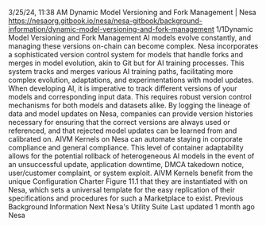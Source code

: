 3/25/24, 11:38 AM Dynamic Model Versioning and Fork Management | Nesa
https://nesaorg.gitbook.io/nesa/nesa-gitbook/background-information/dynamic-model-versioning-and-fork-management 1/1Dynamic Model Versioning
and Fork Management
AI models evolve constantly, and managing these versions on-chain can become complex.
Nesa incorporates a sophisticated version control system for models that handle forks and
merges in model evolution, akin to Git but for AI training processes. This system tracks and
merges various AI training paths, facilitating more complex evolution, adaptations, and
experimentations with model updates.
When developing AI, it is imperative to track different versions of your models and
corresponding input data. This requires robust version control mechanisms for both models
and datasets alike. By logging the lineage of data and model updates on Nesa, companies
can provide version histories necessary for ensuring that the correct versions are always
used or referenced, and that rejected model updates can be learned from and calibrated
on.
AIVM Kernels on Nesa can automate staying in corporate compliance and general
compliance. This level of container adaptability allows for the potential rollback of
heterogeneous AI models in the event of an unsuccessful update, application downtime,
DMCA takedown notice, user/customer complaint, or system exploit.
AIVM Kernels benefit from the unique Configuration Charter  Figure 11.1  that they are
instantiated with on Nesa, which sets a universal template for the easy replication of their
specifications and procedures for such a Marketplace to exist.
Previous
Background Information
Next
Nesa's Utility Suite
Last updated 1 month ago
Nesa